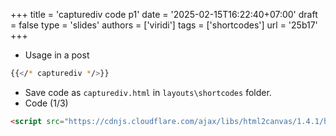 +++
title = 'capturediv code p1'
date = '2025-02-15T16:22:40+07:00'
draft = false
type = 'slides'
authors = ['viridi']
tags = ['shortcodes']
url = '25b17'
+++

+ Usage in a post
```bash
{{</* capturediv */>}}
```
+ Save code as `capturediv.html` in `layouts\shortcodes` folder.
+ Code (1/3)
```html
<script src="https://cdnjs.cloudflare.com/ajax/libs/html2canvas/1.4.1/html2canvas.min.js"></script>
```